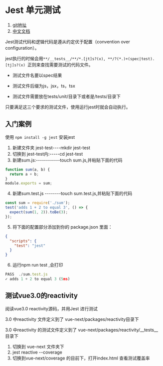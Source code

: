 # Jest 单元测试
1. [git地址](https://github.com/facebook/jest)
2. [中文文档](https://jestjs.io/docs/zh-Hans/getting-started)

Jest测试代码和逻辑代码是遵从约定优于配置（convention over configuration）。

jest执行的时候会用`**/__tests__/**/*.[jt]s?(x), **/?(*.)+(spec|test).[tj]s?(x) `正则来查找需要测试的代码文件。

- 测试文件名要以spec结果

- 测试文件后缀为js，jsx，ts，tsx

- 测试文件需要放在tests/unit/目录下或者是/tests/目录下

只要满足这三个要求的测试文件，使用运行jest时就会自动执行。
## 入门案例

使用 `npm install -g jest` 安装jest

1. 新建文件夹 jest-test----mkdir jest-test
2. 切换到 jest-test内:-----cd jest-test
3. 新建sum.js:------------touch sum.js,并粘贴下面的代码
```js
function sum(a, b) {
  return a + b;
}
module.exports = sum;
```
4. 新建sum.test.js --------touch sum.test.js,并粘贴下面的代码
```js
const sum = require('./sum');
test('adds 1 + 2 to equal 3', () => {
  expect(sum(1, 2)).toBe(3);
});

```
5. 将下面的配置部分添加到你的 package.json 里面：

```json
{
  "scripts": {
    "test": "jest"
  }
}
```
6. 运行npm run test ,会打印

``` js
PASS  ./sum.test.js
✓ adds 1 + 2 to equal 3 (5ms)
```

## 测试vue3.0的reactivity

阅读vue3.0 reactivity源码，并用Jest 进行测试

3.0 中reactivity 文件定义到了 vue-next/packages/reactivity目录下

3.0 中reactivity 的测试文件定义到了 vue-next/packages/reactivity/__tests__目录下

1. 切换到 vue-next 文件夹下
2. jest reactive --coverage
3. 切换到vue-next/coverage 的目前下，打开index.html 查看测试覆盖率

